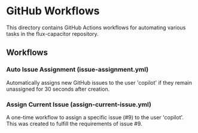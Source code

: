 # GitHub Workflows

This directory contains GitHub Actions workflows for automating various tasks in the flux-capacitor repository.

## Workflows

### Auto Issue Assignment (issue-assignment.yml)
Automatically assigns new GitHub issues to the user 'copilot' if they remain unassigned for 30 seconds after creation.

### Assign Current Issue (assign-current-issue.yml)
A one-time workflow to assign a specific issue (#9) to the user 'copilot'. This was created to fulfill the requirements of issue #9.